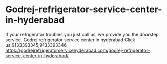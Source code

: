 # Godrej-refrigerator-service-center-in-hyderabad
If your refrigerator troubles you just call us, we provide you the doorstep service. Godrej refrigerator service center in hyderabad Click us;9133393345,9133393346  https://godrejrefrigeratorservicehyderabad.com/godrej-refrigerator-service-center-in-hyderabad/
